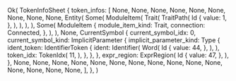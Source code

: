 Ok(
    TokenInfoSheet {
        token_infos: [
            None,
            None,
            None,
            None,
            None,
            None,
            None,
            None,
            None,
            Entity(
                Some(
                    ModuleItem(
                        Trait(
                            TraitPath(
                                Id {
                                    value: 1,
                                },
                            ),
                        ),
                    ),
                ),
                Some(
                    ModuleItem {
                        module_item_kind: Trait,
                        connection: Connected,
                    },
                ),
            ),
            None,
            CurrentSymbol {
                current_symbol_idx: 0,
                current_symbol_kind: ImplicitParameter {
                    implicit_parameter_kind: Type {
                        ident_token: IdentifierToken {
                            ident: Identifier(
                                Word(
                                    Id {
                                        value: 44,
                                    },
                                ),
                            ),
                            token_idx: TokenIdx(
                                11,
                            ),
                        },
                    },
                },
                expr_region: ExprRegion(
                    Id {
                        value: 47,
                    },
                ),
            },
            None,
            None,
            None,
            None,
            None,
            None,
            None,
            None,
            None,
            None,
            None,
            None,
            None,
            None,
            None,
        ],
    },
)